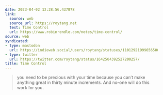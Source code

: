 ```yaml
---
date: 2023-04-02 12:28:56.437078
link:
  source: web
  source_url: https://roytang.net
  text: Time Control
  url: https://www.robinrendle.com/notes/time-control/
source: web
syndicated:
- type: mastodon
  url: https://indieweb.social/users/roytang/statuses/110129219996565009
- type: twitter
  url: https://twitter.com/roytang/status/1642504392527200257/
title: Time Control
---
```


> you need to be precious with your time because you can’t make anything great in thirty minute increments. And no-one will do this work for you.